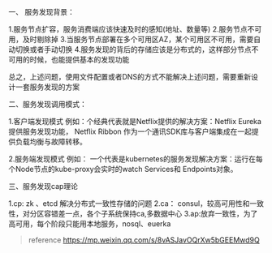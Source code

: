 一、 服务发现背景：

1.服务节点扩容，服务消费端应该快速及时的感知(地址、数量等)
2.服务节点不可用，及时剔除掉
3.当服务节点部署在多个可用区AZ，某个可用区不可用，需要自动切换或者手动切换
4.服务发现的背后的存储应该是分布式的，这样部分节点不可用的时候，也能提供基本的发现功能

总之，上述问题，使用文件配置或者DNS的方式不能解决上述问题，需要重新设计一套服务发现的方案


二、服务发现调用模式：


1.客户端发现模式
  例如：个经典代表就是Netflix提供的解决方案：Netflix Eureka 提供服务发现功能， Netflix Ribbon 作为一个通讯SDK库与客户端集成在一起提供负载均衡与故障转移。

2.服务端发现模式
例如： 一个代表是kubernetes的服务发现解决方案：运行在每个Node节点的kube-proxy会实时的watch Services和 Endpoints对象。


三、服务发现cap理论

 1.cp: zk 、etcd 解决分布式一致性存储的问题
2.ca： consul，较高可用性和一致性，对分区容错差一点，各个子系统保持ca,多数据中心
3.ap:放弃一致性，为了高可用，每个阶段只能用本地服务，nosql、euerka



> reference 
https://mp.weixin.qq.com/s/8vASJavOQrXw5bGEEMwd9Q
